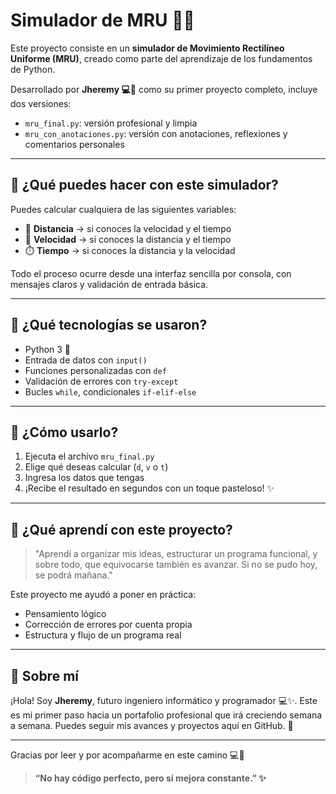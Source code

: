 # Simulador de MRU 📘✨

Este proyecto consiste en un **simulador de Movimiento Rectilíneo Uniforme (MRU)**, creado como parte del aprendizaje de los fundamentos de Python.

Desarrollado por **Jheremy 💻🩵** como su primer proyecto completo, incluye dos versiones:

- `mru_final.py`: versión profesional y limpia
- `mru_con_anotaciones.py`: versión con anotaciones, reflexiones y comentarios personales

---

## 🎯 ¿Qué puedes hacer con este simulador?

Puedes calcular cualquiera de las siguientes variables:

- 📏 **Distancia** → si conoces la velocidad y el tiempo
- 🚀 **Velocidad** → si conoces la distancia y el tiempo
- ⏱️ **Tiempo** → si conoces la distancia y la velocidad

Todo el proceso ocurre desde una interfaz sencilla por consola, con mensajes claros y validación de entrada básica.

---

## 🧠 ¿Qué tecnologías se usaron?

- Python 3 🐍
- Entrada de datos con `input()`
- Funciones personalizadas con `def`
- Validación de errores con `try-except`
- Bucles `while`, condicionales `if-elif-else`

---

## 📝 ¿Cómo usarlo?

1. Ejecuta el archivo `mru_final.py`
2. Elige qué deseas calcular (`d`, `v` o `t`)
3. Ingresa los datos que tengas
4. ¡Recibe el resultado en segundos con un toque pasteloso! ✨

---

## 🌱 ¿Qué aprendí con este proyecto?

> "Aprendí a organizar mis ideas, estructurar un programa funcional, y sobre todo, que equivocarse también es avanzar. Si no se pudo hoy, se podrá mañana."

Este proyecto me ayudó a poner en práctica:
- Pensamiento lógico
- Corrección de errores por cuenta propia
- Estructura y flujo de un programa real

---

## 💙 Sobre mí

¡Hola! Soy **Jheremy**, futuro ingeniero informático y programador 💻✨. Este es mi primer paso hacia un portafolio profesional que irá creciendo semana a semana. Puedes seguir mis avances y proyectos aquí en GitHub. 🩵

---

Gracias por leer y por acompañarme en este camino 💻🩵

> **“No hay código perfecto, pero sí mejora constante.” ✨**
